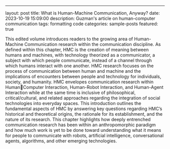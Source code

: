---
layout: post
title: What is Human-Machine Communication, Anyway?
date: 2023-10-19 15:09:00
description: Guzman's article on human-computer communication
tags: formatting code
categories: sample-posts
featured: true

This edited volume introduces readers to the growing area of Human-Machine Communication research within the communication discipline. As defined within this chapter, HMC is the creation of meaning between humans and machines, with technology theorized as a communicator, a subject with which people communicate, instead of a channel through which humans interact with one another. HMC research focuses on the process of communication between human and machine and the implications of encounters between people and technology for individuals, society, and humanity. HMC envelopes communication research within HumanComputer Interaction, Human-Robot Interaction, and Human-Agent Interaction while at the same time is inclusive of philosophical, critical/cultural, and related approaches regarding the integration of social technologies into everyday spaces. This introduction outlines the fundamental aspects of HMC by answering key questions regarding HMC’s historical and theoretical origins, the rationale for its establishment, and the nature of its research. This chapter highlights how deeply entrenched communication research has been within an anthropomorphic paradigm and how much work is yet to be done toward understanding what it means for people to communicate with robots, artificial intelligence, conversational agents, algorithms, and other emerging technologies.

